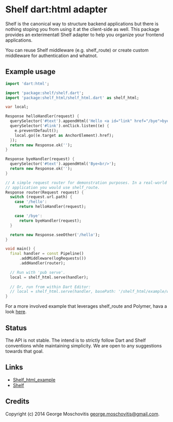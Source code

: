 Shelf dart:html adapter
=======================

Shelf is the canonical way to structure backend applications but there is nothing
stoping you from using it at the client-side as well. This package provides 
an exterimentatl Shelf adapter to help you organize your frontend applications.

You can reuse Shelf middleware (e.g. shelf_route) or create custom middleware
for authentication and whatnot.


Example usage
-------------

```dart
import 'dart:html';

import 'package:shelf/shelf.dart';
import 'package:shelf_html/shelf_html.dart' as shelf_html;

var local;

Response helloHandler(request) {
  querySelector('#text').appendHtml('Hello <a id="link" href="/bye">bye</a><br/>');
  querySelector('#link').onClick.listen((e) {
    e.preventDefault();
    local.go((e.target as AnchorElement).href);
  });
  return new Response.ok('');
}

Response byeHandler(request) {
  querySelector('#text').appendHtml('Bye<br/>');
  return new Response.ok('');
}

// A simple request router for demonstration purposes. In a real-world
// application you would use shelf_route.
Response router(Request request) {
  switch (request.url.path) {
    case '/hello':
      return helloHandler(request);

    case '/bye':
      return byeHandler(request);
  }

  return new Response.seeOther('/hello');
}

void main() {
  final handler = const Pipeline()
      .addMiddleware(logRequests())
      .addHandler(router);

  // Run with 'pub serve'.
  local = shelf_html.serve(handler);
  
  // Or, run from within Dart Editor:
  // local = shelf_html.serve(handler, basePath: '/shelf_html/example/web');
}
```

For a more involved example that leverages shelf_route and Polymer, hava a look 
[here](https://github.com/gmosx/shelf_html_example).


Status
------

The API is not stable. The intend is to strictly follow Dart and Shelf conventions while maintaining simplicity. We are open to any suggestions towards that goal.


Links
-----

* [Shelf_html_example](https://github.com/gmosx/shelf_html_example)
* [Shelf](http://pub.dartlang.org/packages/shelf)


Credits
-------

Copyright (c) 2014 George Moschovitis <george.moschovitis@gmail.com>.
